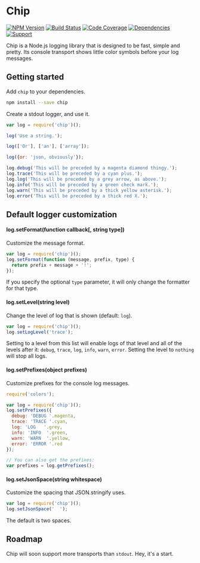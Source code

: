 # Chip

[![NPM Version](https://badge.fury.io/js/chip.png)](http://badge.fury.io/js/chip)
[![Build Status](https://travis-ci.org/zerious/chip.png?branch=master)](https://travis-ci.org/zerious/chip)
[![Code Coverage](https://coveralls.io/repos/zerious/chip/badge.png?branch=master)](https://coveralls.io/r/zerious/chip)
[![Dependencies](https://david-dm.org/zerious/chip.png?theme=shields.io)](https://david-dm.org/zerious/chip)
[![Support](http://img.shields.io/gittip/zerious.png)](https://www.gittip.com/zerious/)

Chip is a Node.js logging library that is designed to be fast, simple and
pretty. Its console transport shows little color symbols before your log messages.


## Getting started

Add `chip` to your dependencies.
```bash
npm install --save chip
```

Create a stdout logger, and use it.
```javascript
var log = require('chip')();

log('Use a string.');

log(['Or'], ['an'], ['array']);

log({or: 'json, obviously'});

log.debug('This will be preceded by a magenta diamond thingy.');
log.trace('This will be preceded by a cyan plus.');
log.log('This will be preceded by a grey arrow, as above.');
log.info('This will be preceded by a green check mark.');
log.warn('This will be preceded by a thick yellow asterisk.');
log.error('This will be preceded by a thick red X.');
```

## Default logger customization

#### log.setFormat(function callback[, string type])

Customize the message format.
```javascript
var log = require('chip')();
log.setFormat(function (message, prefix, type) {
  return prefix + message + '!';
});
```

If you specify the optional `type` parameter, it will only change the formatter
for that type.

#### log.setLevel(string level)

Change the level of log that is shown (default: `log`).
```javascript
var log = require('chip')();
log.setLogLevel('trace');
```

Setting to a level from this list will enable logs of that level and all
of the levels after it: `debug`, `trace`, `log`, `info`, `warn`, `error`.
Setting the level to `nothing` will stop all logs.

#### log.setPrefixes(object prefixes)

Customize prefixes for the console log messages.
```javascript
require('colors');

var log = require('chip')();
log.setPrefixes({
  debug: 'DEBUG '.magenta,
  trace: 'TRACE '.cyan,
  log: 'LOG   '.grey,
  info: 'INFO  '.green,
  warn: 'WARN  '.yellow,
  error: 'ERROR '.red
});

// You can also get the prefixes:
var prefixes = log.getPrefixes();
```

#### log.setJsonSpace(string whitespace)

Customize the spacing that JSON.stringify uses.
```javascript
var log = require('chip')();
log.setJsonSpace('  ');
```
The default is two spaces.


## Roadmap

Chip will soon support more transports than `stdout`. Hey, it's a start.
